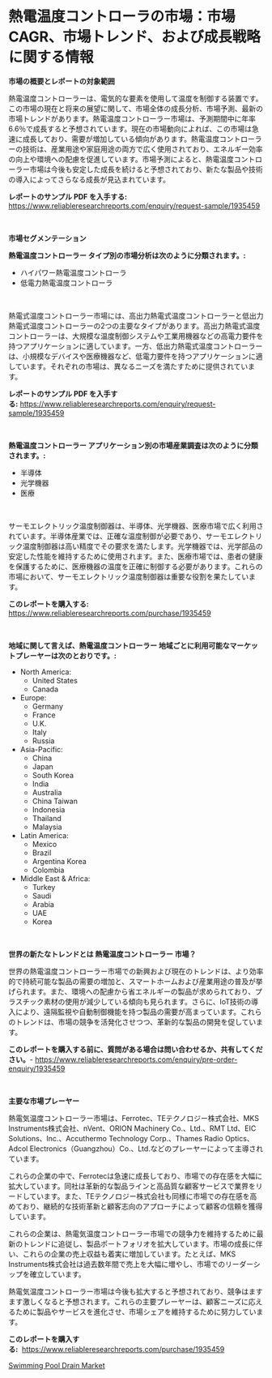 <p><h1>熱電温度コントローラの市場：市場CAGR、市場トレンド、および成長戦略に関する情報</h1></p><p><strong>市場の概要とレポートの対象範囲</strong></p>
<p><p>熱電温度コントローラーは、電気的な要素を使用して温度を制御する装置です。この市場の現在と将来の展望に関して、市場全体の成長分析、市場予測、最新の市場トレンドがあります。熱電温度コントローラー市場は、予測期間中に年率6.6％で成長すると予想されています。現在の市場動向によれば、この市場は急速に成長しており、需要が増加している傾向があります。熱電温度コントローラーの技術は、産業用途や家庭用途の両方で広く使用されており、エネルギー効率の向上や環境への配慮を促進しています。市場予測によると、熱電温度コントローラー市場は今後も安定した成長を続けると予想されており、新たな製品や技術の導入によってさらなる成長が見込まれています。</p></p>
<p><strong>レポートのサンプル PDF を入手する:</strong> <a href="https://www.reliableresearchreports.com/enquiry/request-sample/1935459">https://www.reliableresearchreports.com/enquiry/request-sample/1935459</a></p>
<p>&nbsp;</p>
<p><strong>市場セグメンテーション</strong></p>
<p><strong>熱電温度コントローラー タイプ別の市場分析は次のように分類されます。:</strong></p>
<p><ul><li>ハイパワー熱電温度コントローラ</li><li>低電力熱電温度コントローラ</li></ul></p>
<p>&nbsp;</p>
<p><p>熱電式温度コントローラー市場には、高出力熱電式温度コントローラーと低出力熱電式温度コントローラーの2つの主要なタイプがあります。高出力熱電式温度コントローラーは、大規模な温度制御システムや工業用機器などの高電力要件を持つアプリケーションに適しています。一方、低出力熱電式温度コントローラーは、小規模なデバイスや医療機器など、低電力要件を持つアプリケーションに適しています。それぞれの市場は、異なるニーズを満たすために提供されています。</p></p>
<p><strong>レポートのサンプル PDF を入手する:</strong>&nbsp;<a href="https://www.reliableresearchreports.com/enquiry/request-sample/1935459">https://www.reliableresearchreports.com/enquiry/request-sample/1935459</a></p>
<p>&nbsp;</p>
<p><strong> 熱電温度コントローラー アプリケーション別の市場産業調査は次のように分類されます。:</strong></p>
<p><ul><li>半導体</li><li>光学機器</li><li>医療</li></ul></p>
<p>&nbsp;</p>
<p><p>サーモエレクトリック温度制御器は、半導体、光学機器、医療市場で広く利用されています。半導体産業では、正確な温度制御が必要であり、サーモエレクトリック温度制御器は高い精度でその要求を満たします。光学機器では、光学部品の安定した性能を維持するために使用されます。また、医療市場では、患者の健康を保護するために、医療機器の温度を正確に制御する必要があります。これらの市場において、サーモエレクトリック温度制御器は重要な役割を果たしています。</p></p>
<p><strong>このレポートを購入する:</strong>&nbsp; <a href="https://www.reliableresearchreports.com/purchase/1935459">https://www.reliableresearchreports.com/purchase/1935459</a></p>
<p>&nbsp;</p>
<p><strong>地域に関して言えば、熱電温度コントローラー 地域ごとに利用可能なマーケットプレーヤーは次のとおりです。:</strong></p>
<p><ul>
    <li>
        North America:
        <ul>
            <li>United States</li>
            <li>Canada</li>
        </ul>
    </li>
    <li>
        Europe:
        <ul>
            <li>Germany</li>
            <li>France</li>
            <li>U.K.</li>
            <li>Italy</li>
            <li>Russia</li>
        </ul>
    </li>
    <li>
        Asia-Pacific:
        <ul>
            <li>China</li>
            <li>Japan</li>
            <li>South Korea</li>
            <li>India</li>
            <li>Australia</li>
            <li>China Taiwan</li>
            <li>Indonesia</li>
            <li>Thailand</li>
            <li>Malaysia</li>
        </ul>
    </li>
    <li>
        Latin America:
        <ul>
            <li>Mexico</li>
            <li>Brazil</li>
            <li>Argentina Korea</li>
            <li>Colombia</li>
        </ul>
    </li>
    <li>
        Middle East & Africa:
        <ul>
            <li>Turkey</li>
            <li>Saudi</li>
            <li>Arabia</li>
            <li>UAE</li>
            <li>Korea</li>
        </ul>
    </li>
    </ul></p>
<p>&nbsp;</p>
<p><strong>世界の新たなトレンドとは 熱電温度コントローラー 市場？</strong></p>
<p><p>世界の熱電温度コントローラー市場での新興および現在のトレンドは、より効率的で持続可能な製品の需要の増加と、スマートホームおよび産業用途の普及が挙げられます。また、環境への配慮から省エネルギーの製品が求められており、プラスチック素材の使用が減少している傾向も見られます。さらに、IoT技術の導入により、遠隔監視や自動制御機能を持つ製品の需要が高まっています。これらのトレンドは、市場の競争を活発化させつつ、革新的な製品の開発を促しています。</p></p>
<p><strong>このレポートを購入する前に、質問がある場合は問い合わせるか、共有してください。</strong>- <a href="https://www.reliableresearchreports.com/enquiry/pre-order-enquiry/1935459">https://www.reliableresearchreports.com/enquiry/pre-order-enquiry/1935459</a></p>
<p>&nbsp;</p>
<p><strong>主要な市場プレーヤー</strong></p>
<p><p>熱電気温度コントローラー市場は、Ferrotec、TEテクノロジー株式会社、MKS Instruments株式会社、nVent、ORION Machinery Co.、Ltd.、RMT Ltd、EIC Solutions、Inc.、Accuthermo Technology Corp.、Thames Radio Optics、Adcol Electronics（Guangzhou）Co.、Ltd.などのプレーヤーによって主導されています。</p><p>これらの企業の中で、Ferrotecは急速に成長しており、市場での存在感を大幅に拡大しています。同社は革新的な製品ラインと高品質な顧客サービスで業界をリードしています。また、TEテクノロジー株式会社も同様に市場での存在感を高めており、継続的な技術革新と顧客志向のアプローチによって顧客の信頼を獲得しています。</p><p>これらの企業は、熱電気温度コントローラー市場での競争力を維持するために最新のトレンドに追従し、製品ポートフォリオを拡大しています。市場の成長に伴い、これらの企業の売上収益も着実に増加しています。たとえば、MKS Instruments株式会社は過去数年間で売上を大幅に増やし、市場でのリーダーシップを確立しています。</p><p>熱電気温度コントローラー市場は今後も拡大すると予想されており、競争はますます激しくなると予想されます。これらの主要プレーヤーは、顧客ニーズに応えるために製品やサービスを進化させ、市場シェアを維持するために努力しています。</p></p>
<p><strong>このレポートを購入する:</strong>&nbsp;&nbsp;<a href="https://www.reliableresearchreports.com/purchase/1935459">https://www.reliableresearchreports.com/purchase/1935459</a></p>
<p><p><a href="https://copper-carbon-84f.notion.site/Swimming-Pool-Drain-Market-Challenges-Opportunities-and-Growth-Drivers-and-Major-Market-Players-f-950e95fde26047e4af9c7d56b41f3bce">Swimming Pool Drain Market</a></p></p>